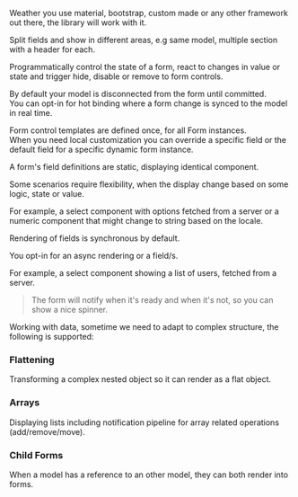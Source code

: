 <!--@tdm-example:UIAgnostic-->
Weather you use material, bootstrap, custom made or any other framework
out there, the library will work with it.
<!--@tdm-example:UIAgnostic-->
<!--@tdm-example:VirtualGroups-->
Split fields and show in different areas, e.g same model, multiple
section with a header for each.
<!--@tdm-example:VirtualGroups-->
<!--@tdm-example:HideDisableExclude-->
Programmatically control the state of a form, react to changes in value
or state and trigger hide, disable or remove to form controls.
<!--@tdm-example:HideDisableExclude-->
<!--@tdm-example:HotColdBinding-->
By default your model is disconnected from the form until committed.  
You can opt-in for hot binding where a form change is synced to the model in real time.
<!--@tdm-example:HotColdBinding-->
<!--@tdm-example:CustomTemplates-->
Form control templates are defined once, for all Form instances.  
When you need local customization you can override a specific field or
the default field for a specific dynamic form instance.
<!--@tdm-example:CustomTemplates-->
<!--@tdm-example:FlexibleFields-->
A form's field definitions are static, displaying identical component.

Some scenarios require flexibility, when the display change based on
some logic, state or value.

For example, a select component with options fetched from a server or a
numeric component that might change to string based on the locale.
<!--@tdm-example:FlexibleFields-->

<!--@tdm-example:AsynchronousRendering-->
Rendering of fields is synchronous by default.

You opt-in for an async rendering or a field/s.

For example, a select component showing a list of users, fetched from a
server.

> The form will notify when it's ready and when it's not, so you can
show a nice spinner.
<!--@tdm-example:AsynchronousRendering-->

<!--@tdm-example:ComplexDataStructures-->
Working with data, sometime we need to adapt to complex structure, the
following is supported:
### Flattening
Transforming a complex nested object so it can render as a flat object.

### Arrays
Displaying lists including notification pipeline for array related
operations (add/remove/move).

### Child Forms
When a model has a reference to an other model, they can both render
into forms.
<!--@tdm-example:ComplexDataStructures-->